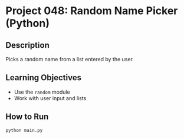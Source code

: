 # Project 048: Random Name Picker (Python)

## Description
Picks a random name from a list entered by the user.

## Learning Objectives
- Use the `random` module
- Work with user input and lists

## How to Run
```
python main.py
```
